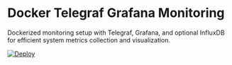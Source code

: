 # Docker Telegraf Grafana Monitoring
Dockerized monitoring setup with Telegraf, Grafana, and optional InfluxDB for efficient system metrics collection and visualization.

[![Deploy](https://github.com/dongtranthien/docker-telegraf-grafana-monitoring/actions/workflows/deploy.yml/badge.svg)](https://github.com/dongtranthien/docker-telegraf-grafana-monitoring/actions/workflows/deploy.yml)